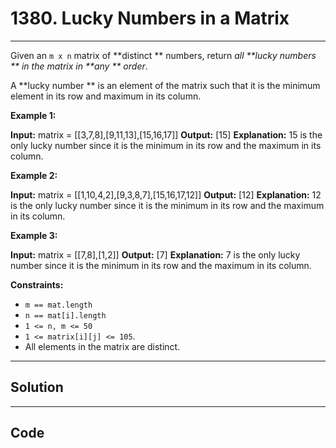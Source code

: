 # 1380. Lucky Numbers in a Matrix

---

Given an `m x n` matrix of **distinct ** numbers, return _all **lucky numbers ** in the matrix in **any ** order_.

A **lucky number ** is an element of the matrix such that it is the minimum element in its row and maximum in its column.

 

**Example 1:**


**Input:** matrix = [[3,7,8],[9,11,13],[15,16,17]]
**Output:** [15]
**Explanation:** 15 is the only lucky number since it is the minimum in its row and the maximum in its column.


**Example 2:**


**Input:** matrix = [[1,10,4,2],[9,3,8,7],[15,16,17,12]]
**Output:** [12]
**Explanation:** 12 is the only lucky number since it is the minimum in its row and the maximum in its column.


**Example 3:**


**Input:** matrix = [[7,8],[1,2]]
**Output:** [7]
**Explanation:** 7 is the only lucky number since it is the minimum in its row and the maximum in its column.


 

**Constraints:**

  * `m == mat.length`
  * `n == mat[i].length`
  * `1 <= n, m <= 50`
  * `1 <= matrix[i][j] <= 105`.
  * All elements in the matrix are distinct.

---

## Solution



---

## Code
```python


```